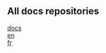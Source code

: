 ## All docs repositories
[docs](https://github.com/MechatronicBeing/docs/)  
[en](https://github.com/MechatronicBeing/docs-en/)  
[fr](https://github.com/MechatronicBeing/docs-fr/)  
